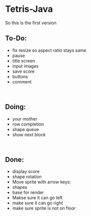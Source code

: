 # Tetris-Java

So this is the first version

To-Do:
-
- fix resize so aspect ratio stays same
- pause
- title screen
- input images 
- save score 
- buttons
- comment

<br>

Doing:
-
- your mother
- row completion
- shape queue
- show next block

<br>

Done: 
-
- display score
- shape rotation
- Move sprite with arrow keys:
- shapes
- base for render
- Makse sure it can go left
- make sure it can go right
- make sure sprite is not on floor
